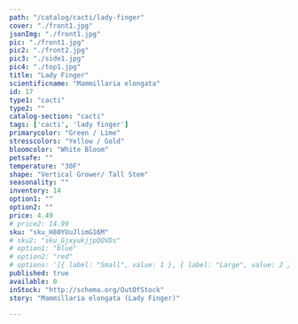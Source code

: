 ```yaml
---
path: "/catalog/cacti/lady-finger"
cover: "./front1.jpg"
jsonImg: "./front1.jpg"
pic: "./front1.jpg"
pic2: "./front2.jpg"
pic3: "./side1.jpg"
pic4: "./top1.jpg"
title: "Lady Finger"
scientificname: "Mammillaria elongata"
id: 17 
type1: "cacti"
type2: ""
catalog-section: "cacti"
tags: ['cacti', 'lady finger']
primarycolor: "Green / Lime"
stresscolors: "Yellow / Gold"
bloomcolor: "White Bloom"
petsafe: ""
temperature: "30F"
shape: "Vertical Grower/ Tall Stem"
seasonality: ""
inventory: 14
option1: ""
option2: ""
price: 4.49
# price2: 14.99
sku: "sku_H80YUuJlimG16M"
# sku2: "sku_GjxyukjjpQOVDs"
# option1: "blue"
# option2: "red"
# options: '[{ label: "Small", value: 1 }, { label: "Large", value: 2 }]'
published: true
available: 0
inStock: "http://schema.org/OutOfStock"
story: "Mammillaria elongata (Lady Finger)"

---
```

